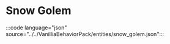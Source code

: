 # Snow Golem

:::code language="json" source="../../VanilliaBehaviorPack/entities/snow_golem.json":::